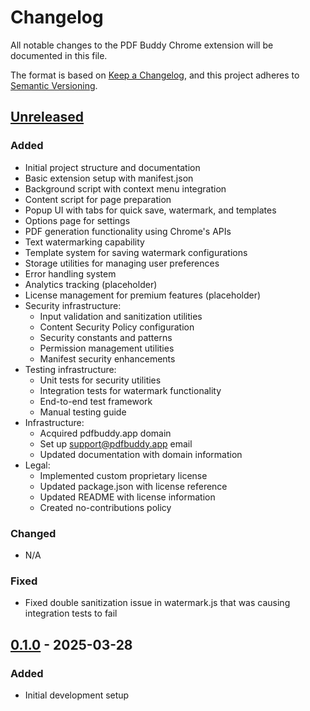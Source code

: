 # Changelog

All notable changes to the PDF Buddy Chrome extension will be documented in this file.

The format is based on [Keep a Changelog](https://keepachangelog.com/en/1.0.0/),
and this project adheres to [Semantic Versioning](https://semver.org/spec/v2.0.0.html).

## [Unreleased]

### Added
- Initial project structure and documentation
- Basic extension setup with manifest.json
- Background script with context menu integration
- Content script for page preparation
- Popup UI with tabs for quick save, watermark, and templates
- Options page for settings
- PDF generation functionality using Chrome's APIs
- Text watermarking capability
- Template system for saving watermark configurations
- Storage utilities for managing user preferences
- Error handling system
- Analytics tracking (placeholder)
- License management for premium features (placeholder)
- Security infrastructure:
  - Input validation and sanitization utilities
  - Content Security Policy configuration
  - Security constants and patterns
  - Permission management utilities
  - Manifest security enhancements
- Testing infrastructure:
  - Unit tests for security utilities
  - Integration tests for watermark functionality
  - End-to-end test framework
  - Manual testing guide
- Infrastructure:
  - Acquired pdfbuddy.app domain
  - Set up support@pdfbuddy.app email
  - Updated documentation with domain information
- Legal:
  - Implemented custom proprietary license
  - Updated package.json with license reference
  - Updated README with license information
  - Created no-contributions policy

### Changed
- N/A

### Fixed
- Fixed double sanitization issue in watermark.js that was causing integration tests to fail

## [0.1.0] - 2025-03-28

### Added
- Initial development setup

[Unreleased]: https://github.com/yourusername/pdfbuddy/compare/v0.1.0...HEAD
[0.1.0]: https://github.com/yourusername/pdfbuddy/releases/tag/v0.1.0

